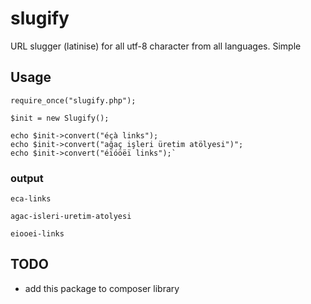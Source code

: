 # slugify
URL slugger (latinise) for all utf-8 character from all languages.
Simple

## Usage

```
require_once("slugify.php");

$init = new Slugify();

echo $init->convert("éçà links");
echo $init->convert("ağaç işleri üretim atölyesi")";
echo $init->convert("éïóöëï links");`

```
### output

```
eca-links 

agac-isleri-uretim-atolyesi 

eiooei-links
```

## TODO

- add this package to composer library